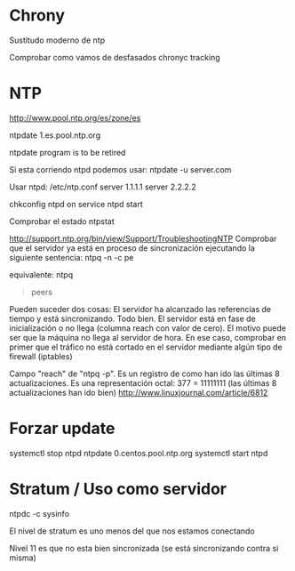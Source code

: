 # Chrony
Sustitudo moderno de ntp

Comprobar como vamos de desfasados
chronyc tracking



# NTP
http://www.pool.ntp.org/es/zone/es

ntpdate 1.es.pool.ntp.org

ntpdate program is to be retired 

Si esta corriendo ntpd podemos usar:
ntpdate -u server.com


Usar ntpd:
/etc/ntp.conf
server 1.1.1.1
server 2.2.2.2


chkconfig ntpd on
service ntpd start


Comprobar el estado
ntpstat

http://support.ntp.org/bin/view/Support/TroubleshootingNTP
Comprobar que el servidor ya está en proceso de sincronización ejecutando la siguiente sentencia:
ntpq -n -c pe

equivalente:
ntpq
> peers

Pueden suceder dos cosas:
El servidor ha alcanzado las referencias de tiempo y está sincronizando. Todo bien.
El servidor está en fase de inicialización o no llega (columna reach con valor de cero). El motivo puede ser que la máquina no llega al servidor de hora. En ese caso, comprobar en primer que el tráfico no está cortado en el servidor mediante algún tipo de firewall (iptables)

Campo "reach" de "ntpq -p".
Es un registro de como han ido las últimas 8 actualizaciones.
Es una representación octal: 377 = 11111111 (las últimas 8 actualizaciones han ido bien)
http://www.linuxjournal.com/article/6812



# Forzar update
systemctl stop ntpd
ntpdate 0.centos.pool.ntp.org
systemctl start ntpd



# Stratum / Uso como servidor
ntpdc -c sysinfo

El nivel de stratum es uno menos del que nos estamos conectando

Nivel 11 es que no esta bien sincronizada (se está sincronizando contra si misma)
